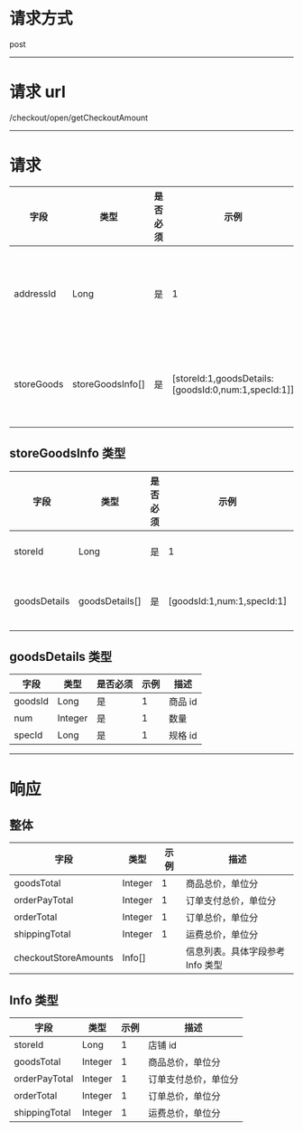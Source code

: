 # 请求方式

post

---

# 请求 url

/checkout/open/getCheckoutAmount

---

# 请求

| 字段       | 类型             | 是否必须 | 示例                                                | 描述            |
| ---------- | ---------------- | -------- | --------------------------------------------------- | --------------- |
| addressId  | Long             | 是       | 1                                                   | 买家收货地址 id |
| storeGoods | storeGoodsInfo[] | 是       | [storeId:1,goodsDetails:[goodsId:0,num:1,specId:1]] | 店铺商品信息    |

## storeGoodsInfo 类型

| 字段         | 类型           | 是否必须 | 示例                       | 描述     |
| ------------ | -------------- | -------- | -------------------------- | -------- |
| storeId      | Long           | 是       | 1                          | 店铺 id  |
| goodsDetails | goodsDetails[] | 是       | [goodsId:1,num:1,specId:1] | 商品详情 |

## goodsDetails 类型

| 字段    | 类型    | 是否必须 | 示例 | 描述    |
| ------- | ------- | -------- | ---- | ------- |
| goodsId | Long    | 是       | 1    | 商品 id |
| num     | Integer | 是       | 1    | 数量    |
| specId  | Long    | 是       | 1    | 规格 id |

---

# 响应

## 整体

| 字段                 | 类型    | 示例 | 描述                             |
| -------------------- | ------- | ---- | -------------------------------- |
| goodsTotal           | Integer | 1    | 商品总价，单位分                 |
| orderPayTotal        | Integer | 1    | 订单支付总价，单位分             |
| orderTotal           | Integer | 1    | 订单总价，单位分                 |
| shippingTotal        | Integer | 1    | 运费总价，单位分                 |
| checkoutStoreAmounts | Info[]  |      | 信息列表。具体字段参考 Info 类型 |

## Info 类型

| 字段          | 类型    | 示例 | 描述                 |
| ------------- | ------- | ---- | -------------------- |
| storeId       | Long    | 1    | 店铺 id              |
| goodsTotal    | Integer | 1    | 商品总价，单位分     |
| orderPayTotal | Integer | 1    | 订单支付总价，单位分 |
| orderTotal    | Integer | 1    | 订单总价，单位分     |
| shippingTotal | Integer | 1    | 运费总价，单位分     |
